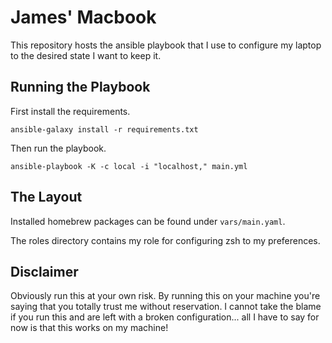 # James' Macbook
This repository hosts the ansible playbook that I use to configure my
laptop to the desired state I want to keep it.


## Running the Playbook

First install the requirements.

```
ansible-galaxy install -r requirements.txt
```

Then run the playbook.


```
ansible-playbook -K -c local -i "localhost," main.yml

```


## The Layout
Installed homebrew packages can be found under `vars/main.yaml`.

The roles directory contains my role for configuring zsh to my
preferences.


## Disclaimer
Obviously run this at your own risk. By running this on your machine
you're saying that you totally trust me without reservation. I cannot take the blame if you run this and are left with a broken configuration... all I have to say for now is that this works on my machine! 
